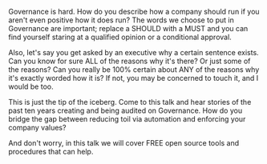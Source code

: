 Governance is hard. How do you describe how a company should run if you aren't even positive how it does run? The words we choose to put in Governance are
important; replace a SHOULD with a MUST and you can find yourself staring at a qualified opinion or a conditional approval.

Also, let's say you get asked by an executive why a certain sentence exists. Can you know for sure ALL of the reasons why it's there? Or just some of the
reasons? Can you really be 100% certain about ANY of the reasons why it's exactly worded how it is? If not, you may be concerned to touch it, and I would be
too.

This is just the tip of the iceberg. Come to this talk and hear stories of the past ten years creating and being audited on Governance. How do you bridge the
gap between reducing toil via automation and enforcing your company values?

And don't worry, in this talk we will cover FREE open source tools and procedures that can help.
